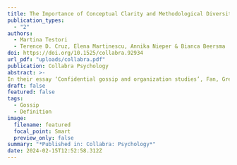 ```yaml
---
title: The Importance of Conceptual Clarity and Methodological Diversity for Studying Confidential Gossip–a Response and Addition to Fan et al.(2021)
publication_types:
  - "2"
authors:
  - Martina Testori
  - Terence D. Cruz, Elena Martinescu, Annika Nieper & Bianca Beersma
doi: https://doi.org/10.1525/collabra.92934
url_pdf: "uploads/collabra.pdf"
publication: Collabra Psychology
abstract: >-
In their essay ‘Confidential gossip and organization studies’, Fan, Grey, and Kärreman (2021) argue that confidential gossip is a distinctive sub-category of gossip that has particular implications for the communicative constitution of organizations and that they provide a methodological platform for studying confidential gossip. We view these claims, written from a phenomenological/constructivist perspective, from a postpositivist perspective, and propose some amendments and nuance, with the goal of furthering understanding of confidential gossip. Fan et al’s adoption of context-specific and mutable meanings for participants may be adequate for the purposes of their broadly phenomenological analysis, but needs amending if it is to enable the formulation of clear theoretical propositions and testable predictions regarding the effects of confidential gossip in organizations, which from our perspective is essential. We make three suggestions. First, a clear definition of gossip is needed. Second, we emphasize the importance of clear predictions on how confidentiality shapes gossip processes and outcomes by distinguishing (1) sender motives for confidentiality, (2) receiver perceptions of confidentiality, and (3) whether gossip is kept confidential from just the gossip target or also from other parties. Systematically testing such predictions could then lend support for the conclusion that confidential gossip is a distinctive sub-category of gossip that impacts organizations in different ways than non-confidential gossip does. Third, we argue that Fan et al.’s methodological perspective overlooks recent developments in the gossip literature, and that rather than focusing on participant observation as Fan et al. advocate, employing a broader range of research methods is needed to understand confidential gossip and its impact on organizations.
draft: false
featured: false
tags:
  - Gossip
  - Definition
image:
  filename: featured
  focal_point: Smart
  preview_only: false
summary: "*Published in: Collabra: Psychology*"
date: 2024-02-15T12:52:58.312Z
---
```

<script type='text/javascript' src='https://d1bxh8uas1mnw7.cloudfront.net/assets/embed.js'></script>

<div data-badge-details="right" data-badge-type="large-donut" data-doi="\[](https://doi.org/10.1038/s41598-022-08670-7)https://doi.org/10.1038/s41598-022-08670-7" data-hide-no-mentions="true" class="altmetric-embed"></div>

